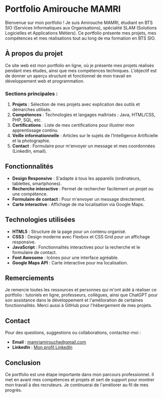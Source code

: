 # Portfolio Amirouche MAMRI

Bienvenue sur mon portfolio ! Je suis Amirouche MAMRI, étudiant en BTS SIO (Services Informatiques aux Organisations), spécialité SLAM (Solutions Logicielles et Applications Métiers). Ce portfolio présente mes projets, mes compétences et mes réalisations tout au long de ma formation en BTS SIO.

## À propos du projet

Ce site web est mon portfolio en ligne, où je présente mes projets réalisés pendant mes études, ainsi que mes compétences techniques. L’objectif est de donner un aperçu structuré et fonctionnel de mon travail en développement web et programmation.

### Sections principales :

1. **Projets** : Sélection de mes projets avec explication des outils et démarches utilisés.
2. **Compétences** : Technologies et langages maîtrisés : Java, HTML/CSS, PHP, SQL, etc.
3. **Certifications** : Liste de mes certifications pour illustrer mon apprentissage continu.
4. **Veille informationnelle** : Articles sur le sujets de l'Intelligence Artificielle et la photographie.
5. **Contact** : Formulaire pour m'envoyer un message et mes coordonnées (LinkedIn, email).

## Fonctionnalités

- **Design Responsive** : S'adapte à tous les appareils (ordinateurs, tablettes, smartphones).
- **Recherche interactive** : Permet de rechercher facilement un projet ou une compétence.
- **Formulaire de contact** : Pour m'envoyer un message directement.
- **Carte interactive** : Affichage de ma localisation via Google Maps.

## Technologies utilisées

- **HTML5** : Structure de la page pour un contenu organisé.
- **CSS3** : Design moderne avec Flexbox et CSS Grid pour un affichage responsive.
- **JavaScript** : Fonctionnalités interactives pour la recherche et le formulaire de contact.
- **Font Awesome** : Icônes pour une interface agréable.
- **Google Maps API** : Carte interactive pour ma localisation.

## Remerciements

Je remercie toutes les ressources et personnes qui m'ont aidé à réaliser ce portfolio : tutoriels en ligne, professeurs, collègues, ainsi que ChatGPT pour son assistance dans le développement et l'amélioration de certaines fonctionnalités. 
Merci aussi à GitHub pour l'hébergement de mes projets.

## Contact

Pour des questions, suggestions ou collaborations, contactez-moi :

- **Email** : [mamriamirouche@gmail.com](mailto:mamriamirouche@gmail.com)
- **LinkedIn** : [Mon profil LinkedIn](https://www.linkedin.com/in/mamriamirouche/)

## Conclusion

Ce portfolio est une étape importante dans mon parcours professionnel. Il met en avant mes compétences et projets et sert de support pour montrer mon travail à des recruteurs. Je continuerai de l'améliorer au fil de mes progrès.
